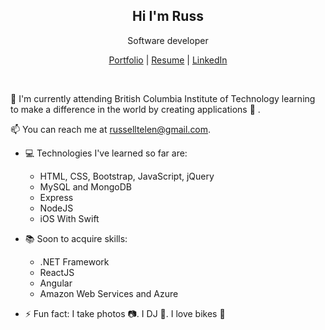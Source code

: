 <h2 align="center">Hi I'm Russ</h2>
 <p align="center">Software developer</p>

<p align="center">
  <a href="https://russ.cmngsn.com">Portfolio</a> | 
  <a href="https://russ.cmngsn.com">Resume</a> |
  <a href="https://www.linkedin.com/in/russelltelen/">LinkedIn</a>
</p>

<br />

 🌱 I'm currently attending British Columbia Institute of Technology learning to make a difference in the world by creating applications :iphone: . 
 
📫 You can reach me at russelltelen@gmail.com.

- :computer: Technologies I've learned so far are:
    - HTML, CSS, Bootstrap, JavaScript, jQuery
    - MySQL and MongoDB
    - Express
    - NodeJS
    - iOS With Swift

- :books: Soon to acquire skills:
    - .NET Framework
    - ReactJS
    - Angular
    - Amazon Web Services and Azure
    
- ⚡ Fun fact: I take photos :camera:. I DJ :minidisc:. I love bikes :bicyclist: 



